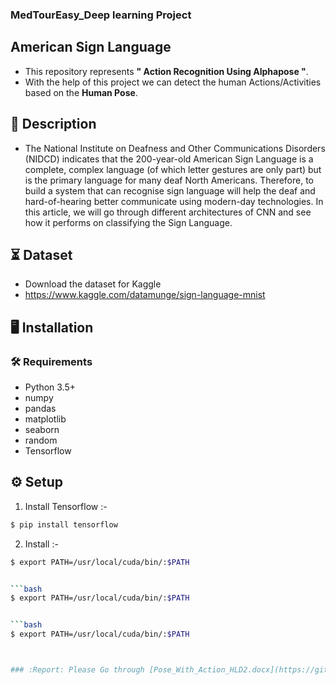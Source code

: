 ### MedTourEasy_Deep learning Project
 ##  American Sign Language 
- This repository represents **" Action Recognition Using Alphapose "**.
- With the help of this project we can detect the human Actions/Activities based on the **Human Pose**.
  
## 📝 Description
- The National Institute on Deafness and Other Communications Disorders (NIDCD) indicates that the 200-year-old American Sign Language is a complete, complex language (of which letter gestures are only part) but is the primary language for many deaf North Americans. Therefore, to build a system that can recognise sign language will help the deaf and hard-of-hearing better communicate using modern-day technologies. In this article, we will go through different architectures of CNN and see how it performs on classifying the Sign Language.


## ⏳ Dataset
- Download the dataset for Kaggle
- https://www.kaggle.com/datamunge/sign-language-mnist 

## :desktop_computer:	Installation

### :hammer_and_wrench: Requirements
* Python 3.5+
* numpy
* pandas
* matplotlib
* seaborn
* random
* Tensorflow
## :gear: Setup
1. Install Tensorflow :-
```bash
$ pip install tensorflow

```
2. Install :-
```bash
$ export PATH=/usr/local/cuda/bin/:$PATH

```
```bash

```bash
$ export PATH=/usr/local/cuda/bin/:$PATH

```
```bash

```bash
$ export PATH=/usr/local/cuda/bin/:$PATH

```
```bash


### :Report: Please Go through [Pose_With_Action_HLD2.docx](https://github.com/MrShubham1267/MedTourEasy__ASL_Project/blob/main/Medtoureasy%20Report.pdf) for more info.
